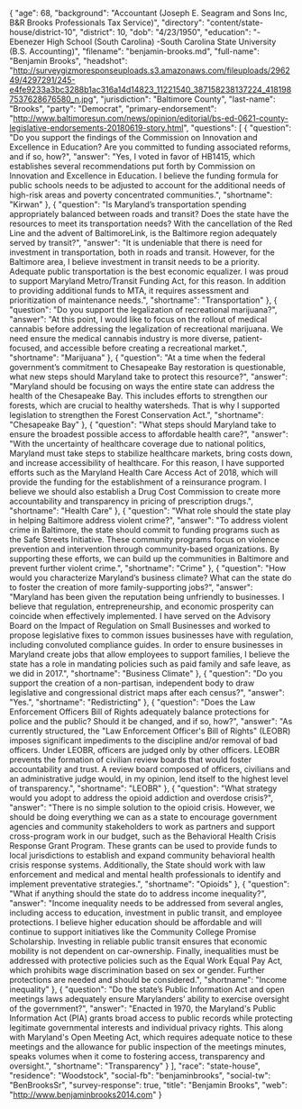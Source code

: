 {
  "age": 68,
  "background": "Accountant (Joseph E. Seagram and Sons Inc, B&R Brooks Professionals Tax Service)",
  "directory": "content/state-house/district-10",
  "district": 10,
  "dob": "4/23/1950",
  "education": "-Ebenezer High School (South Carolina) -South Carolina State University (B.S. Accounting)",
  "filename": "benjamin-brooks.md",
  "full-name": "Benjamin Brooks",
  "headshot": "http://surveygizmoresponseuploads.s3.amazonaws.com/fileuploads/296249/4297291/245-e4fe9233a3bc3288b1ac316a14d14823_11221540_387158238137224_4181987537628676580_n.jpg",
  "jurisdiction": "Baltimore County",
  "last-name": "Brooks",
  "party": "Democrat",
  "primary-endorsement": "http://www.baltimoresun.com/news/opinion/editorial/bs-ed-0621-county-legislative-endorsements-20180619-story.html",
  "questions": [
    {
      "question": "Do you support the findings of the Commission on Innovation and Excellence in Education? Are you committed to funding associated reforms, and if so, how?",
      "answer": "Yes, I voted in favor of HB1415, which establishes several recommendations put forth by Commission on Innovation and Excellence in Education. I believe the funding formula for public schools needs to be adjusted to account for the additional needs of high-risk areas and poverty concentrated communities.",
      "shortname": "Kirwan"
    },
    {
      "question": "Is Maryland’s transportation spending appropriately balanced between roads and transit? Does the state have the resources to meet its transportation needs? With the cancellation of the Red Line and the advent of BaltimoreLink, is the Baltimore region adequately served by transit?",
      "answer": "It is undeniable that there is need for investment in transportation, both in roads and transit. However, for the Baltimore area, I believe investment in transit needs to be a priority. Adequate public transportation is the best economic equalizer. I was proud to support Maryland Metro/Transit Funding Act, for this reason. In addition to providing additional funds to MTA, it requires assessment and prioritization of maintenance needs.",
      "shortname": "Transportation"
    },
    {
      "question": "Do you support the legalization of recreational marijuana?",
      "answer": "At this point, I would like to focus on the rollout of medical cannabis before addressing the legalization of recreational marijuana. We need ensure the medical cannabis industry is more diverse, patient-focused, and accessible before creating a recreational market.",
      "shortname": "Marijuana"
    },
    {
      "question": "At a time when the federal government’s commitment to Chesapeake Bay restoration is questionable, what new steps should Maryland take to protect this resource?",
      "answer": "Maryland should be focusing on ways the entire state can address the health of the Chesapeake Bay. This includes efforts to strengthen our forests, which are crucial to healthy watersheds. That is why I supported legislation to strengthen the Forest Conservation Act.",
      "shortname": "Chesapeake Bay"
    },
    {
      "question": "What steps should Maryland take to ensure the broadest possible access to affordable health care?",
      "answer": "With the uncertainty of healthcare coverage due to national politics, Maryland must take steps to stabilize healthcare markets, bring costs down, and increase accessibility of healthcare. For this reason, I have supported efforts such as the Maryland Health Care Access Act of 2018, which will provide the funding for the establishment of a reinsurance program. I believe we should also establish a Drug Cost Commission to create more accountability and transparency in pricing of prescription drugs.",
      "shortname": "Health Care"
    },
    {
      "question": "What role should the state play in helping Baltimore address violent crime?",
      "answer": "To address violent crime in Baltimore, the state should commit to funding programs such as the Safe Streets Initiative. These community programs focus on violence prevention and intervention through community-based organizations. By supporting these efforts, we can build up the communities in Baltimore and prevent further violent crime.",
      "shortname": "Crime"
    },
    {
      "question": "How would you characterize Maryland’s business climate? What can the state do to foster the creation of more family-supporting jobs?",
      "answer": "Maryland has been given the reputation being unfriendly to businesses. I believe that regulation, entrepreneurship, and economic prosperity can coincide when effectively implemented. I have served on the Advisory Board on the Impact of Regulation on Small Businesses and worked to propose legislative fixes to common issues businesses have with regulation, including convoluted compliance guides.  In order to ensure businesses in Maryland create jobs that allow employees to support families, I believe the state has a role in mandating policies such as paid family and safe leave, as we did in 2017.",
      "shortname": "Business Climate"
    },
    {
      "question": "Do you support the creation of a non-partisan, independent body to draw legislative and congressional district maps after each census?",
      "answer": "Yes.",
      "shortname": "Redistricting"
    },
    {
      "question": "Does the Law Enforcement Officers Bill of Rights adequately balance protections for police and the public? Should it be changed, and if so, how?",
      "answer": "As currently structured, the \"Law Enforcement Officer's Bill of Rights\" (LEOBR) imposes significant impediments to the discipline and/or removal of bad officers. Under LEOBR, officers are judged only by other officers. LEOBR prevents the formation of civilian review boards that would foster accountability and trust. A review board composed of officers, civilians and an administrative judge would, in my opinion, lend itself to the highest level of transparency.",
      "shortname": "LEOBR"
    },
    {
      "question": "What strategy would you adopt to address the opioid addiction and overdose crisis?",
      "answer": "There is no simple solution to the opioid crisis. However, we should be doing everything we can as a state to encourage government agencies and community stakeholders to work as partners and support cross-program work in our budget, such as the Behavioral Health Crisis Response Grant Program. These grants can be used to provide funds to local jurisdictions to establish and expand community behavioral health crisis response systems. Additionally, the State should work with law enforcement and medical and mental health professionals to identify and implement preventative strategies.",
      "shortname": "Opioids"
    },
    {
      "question": "What if anything should the state do to address income inequality?",
      "answer": "Income inequality needs to be addressed from several angles, including access to education, investment in public transit, and employee protections. I believe higher education should be affordable and will continue to support initiatives like the Community College Promise Scholarship. Investing in reliable public transit ensures that economic mobility is not dependent on car-ownership. Finally, inequalities must be addressed with protective policies such as the Equal Work Equal Pay Act, which prohibits wage discrimination based on sex or gender. Further protections are needed and should be considered.",
      "shortname": "Income inequality"
    },
    {
      "question": "Do the state’s Public Information Act and open meetings laws adequately ensure Marylanders’ ability to exercise oversight of the government?",
      "answer": "Enacted in 1970, the Maryland's Public Information Act (PIA) grants broad access to public records while protecting legitimate governmental interests and individual privacy rights. This along with Maryland's Open Meeting Act, which requires adequate notice to these meetings and the allowance for public inspection of the meetings minutes, speaks volumes when it come to fostering access, transparency and oversight.",
      "shortname": "Transparency"
    }
  ],
  "race": "state-house",
  "residence": "Woodstock",
  "social-fb": "benjaminbrooks",
  "social-tw": "BenBrooksSr",
  "survey-response": true,
  "title": "Benjamin Brooks",
  "web": "http://www.benjaminbrooks2014.com"
}
